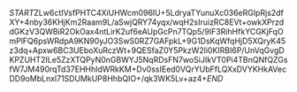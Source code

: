$START$ZLw6ctIVsfPHTC4XiUHWcm096lU+5LdryaTYunuXc036eRGIpRjs2dfXY+4nby36KHjKm2Raam9L/aSwjQRY74yqx/wqH2sIruizRC8EVt+owkXPrzddGKzV3QWBiR2OkOax4ntLirK2uf6eAUpGcPn7TQp5/9IF3RihHfkYCGKjFqOmPlFQ6psWRdpA9KN90yJO3SwS0RZ7GAFpkL+9G1DsKqWfqHjD5XQryK45z3dq+Apxw6BC3UEboXuRczWt+9QESfaZ0Y5PkzW2li0KIRBI6P/UnVqGvgDKPZUHT2ILe5ZzXTQPyN0nGBWYJ5NqRDsFN7woSiJIkVT0Pi4TBnQNfQZGsfW7JM490rqTd37EHHhIdWRkKM+Dv0ssIEed0VQrYUbFfLQXxDVYKHkAVecDD9oMbLnxl71SDUMkUP8HhbQIO+/qk3WK5Lv+az4+$END$